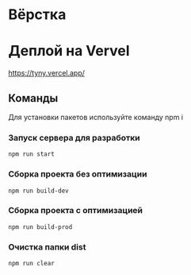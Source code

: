 # Вёрстка
# Деплой на Vervel
https://tyny.vercel.app/


## Команды
Для установки пакетов используйте команду npm i
### Запуск сервера для разработки

```shell
npm run start
```

### Сборка проекта без оптимизации

```shell
npm run build-dev
```

### Сборка проекта с оптимизацией

```shell
npm run build-prod
```

### Очистка папки dist

```shell
npm run clear
```
